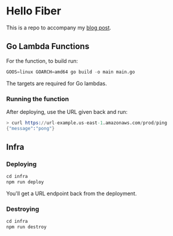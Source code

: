 # Hello Fiber

This is a repo to accompany my [blog post](https://blog.dennisokeeffe.com/blog/2020-07-024-hello-fiber/).

## Go Lambda Functions

For the function, to build run:

```s
GOOS=linux GOARCH=amd64 go build -o main main.go
```

The targets are required for Go lambdas.

### Running the function

After deploying, use the URL given back and run:

```s
> curl https://url-example.us-east-1.amazonaws.com/prod/ping
{"message":"pong"}
```

## Infra

### Deploying

```s
cd infra
npm run deploy
```

You'll get a URL endpoint back from the deployment.

### Destroying

```s
cd infra
npm run destroy
```
